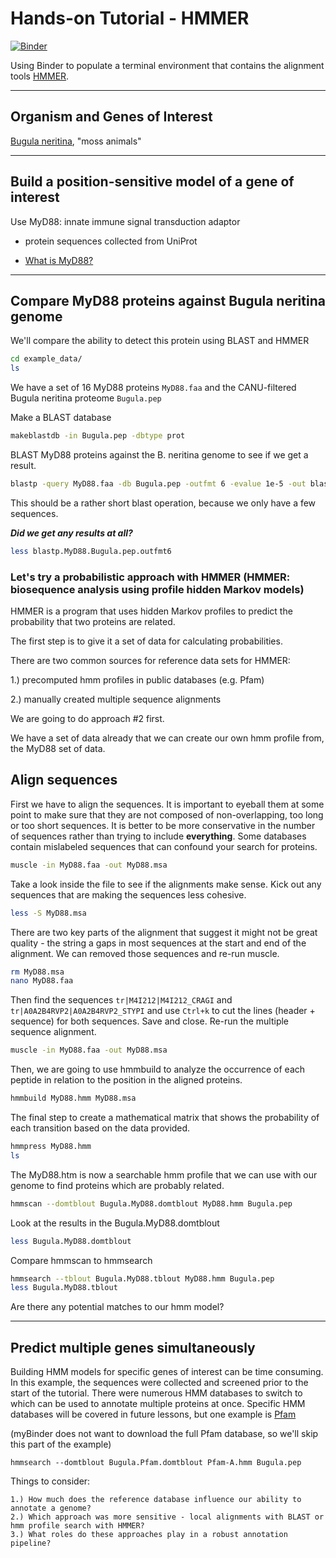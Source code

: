 # Hands-on Tutorial - HMMER

[![Binder](http://mybinder.org/badge_logo.svg)](http://mybinder.org/v2/gh/biovcnet/functional-annotation-lesson-3-binder/master?urlpath=lab)

Using Binder to populate a terminal environment that contains the alignment tools [HMMER](http://hmmer.org/).

---

## Organism and Genes of Interest

[Bugula neritina](https://en.wikipedia.org/wiki/Bryozoa), "moss animals" 

---

## Build a position-sensitive model of a gene of interest

Use MyD88: innate immune signal transduction adaptor

- protein sequences collected from UniProt

- [What is MyD88?](https://www.ncbi.nlm.nih.gov/pmc/articles/PMC4109969/)


---

## Compare MyD88 proteins against Bugula neritina genome

We'll compare the ability to detect this protein using BLAST and HMMER

```bash
cd example_data/
ls
```

We have a set of 16 MyD88 proteins `MyD88.faa` and the CANU-filtered Bugula neritina proteome `Bugula.pep`

Make a BLAST database

```bash
makeblastdb -in Bugula.pep -dbtype prot
```

BLAST MyD88 proteins against the B. neritina genome to see if we get a result.

```bash
blastp -query MyD88.faa -db Bugula.pep -outfmt 6 -evalue 1e-5 -out blastp.MyD88.Bugula.pep.outfmt6
```
This should be a rather short blast operation, because we only have a few sequences.

***Did we get any results at all?***

```bash
less blastp.MyD88.Bugula.pep.outfmt6
```

### Let's try a probabilistic approach with HMMER (HMMER: biosequence analysis using profile hidden Markov models)

HMMER is a program that uses hidden Markov profiles to predict the probability that two proteins are related.

The first step is to give it a set of data for calculating probabilities.  

There are two common sources for reference data sets for HMMER:

1.) precomputed hmm profiles in public databases (e.g. Pfam)

2.) manually created multiple sequence alignments

We are going to do approach #2 first.

We have a set of data already that we can create our own hmm profile from, the MyD88 set of data.

## Align sequences

First we have to align the sequences. It is important to eyeball them at some point to make sure that they are not composed of non-overlapping, too long or too short sequences. It is better to be more conservative in the number of sequences rather than trying to include **everything**.  Some databases contain mislabeled sequences that can confound your search for proteins.

```bash
muscle -in MyD88.faa -out MyD88.msa
```

Take a look inside the file to see if the alignments make sense.  Kick out any sequences that are making the sequences less cohesive.

```bash
less -S MyD88.msa
```

There are two key parts of the alignment that suggest it might not be great quality - the string a gaps in most sequences at the start and end of the alignment. We can removed those sequences and re-run muscle.

```bash
rm MyD88.msa
nano MyD88.faa
```

Then find the sequences `tr|M4I212|M4I212_CRAGI` and `tr|A0A2B4RVP2|A0A2B4RVP2_STYPI` and use `Ctrl+k` to cut the lines (header + sequence) for both sequences. Save and close. Re-run the multiple sequence alignment.

```bash
muscle -in MyD88.faa -out MyD88.msa
```


Then, we are going to use hmmbuild to analyze the occurrence of each peptide in relation to the position in the aligned proteins.

```bash
hmmbuild MyD88.hmm MyD88.msa
```

The final step to create a mathematical matrix that shows the probability of each transition based on the data provided.

```bash
hmmpress MyD88.hmm
ls
```

The MyD88.htm is now a searchable hmm profile that we can use with our genome to find proteins which are probably related.

```bash
hmmscan --domtblout Bugula.MyD88.domtblout MyD88.hmm Bugula.pep
```

Look at the results in the Bugula.MyD88.domtblout

```bash
less Bugula.MyD88.domtblout
```

Compare hmmscan to hmmsearch

```bash
hmmsearch --tblout Bugula.MyD88.tblout MyD88.hmm Bugula.pep
less Bugula.MyD88.tblout
```

Are there any potential matches to our hmm model?

---

## Predict multiple genes simultaneously

Building HMM models for specific genes of interest can be time consuming. In this example, the sequences were collected and screened prior to the start of the tutorial. There were numerous HMM databases to switch to which can be used to annotate multiple proteins at once. Specific HMM databases will be covered in future lessons, but one example is [Pfam](https://pfam.xfam.org/)

(myBinder does not want to download the full Pfam database, so we'll skip this part of the example)

`hmmsearch --domtblout Bugula.Pfam.domtblout Pfam-A.hmm Bugula.pep`


Things to consider:

    1.) How much does the reference database influence our ability to annotate a genome?
    2.) Which approach was more sensitive - local alignments with BLAST or hmm profile search with HMMER?
    3.) What roles do these approaches play in a robust annotation pipeline?
